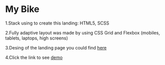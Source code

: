 # My Bike
1.Stack using to create this landing: HTML5, SCSS

2.Fully adaptive layout was made by using CSS Grid and Flexbox (mobiles, tablets, laptops, high screens)

3.Desing of the landing page you could find [here](https://www.figma.com/file/NZQAIydtHo5QkINyGLHNcq/BIKE-New-Version) 

4.Click the link to see [demo](https://antonmartynes.github.io/myBike-landing/)
